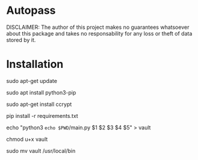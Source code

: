 # Autopass

DISCLAIMER:
The author of this project makes no guarantees whatsoever about this package and takes no responsability for any loss or theft of data stored by it.

# Installation

sudo apt-get update

sudo apt install python3-pip

sudo apt-get install ccrypt

pip install -r requirements.txt

echo "python3 `echo $PWD`/main.py \$1 \$2 \$3 \$4 \$5" > vault

chmod u+x vault

sudo mv vault /usr/local/bin

